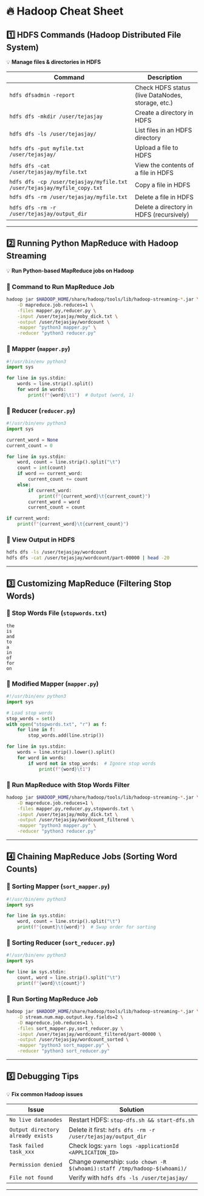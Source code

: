 # **🔥 Hadoop Cheat Sheet**

## **1️⃣ HDFS Commands (Hadoop Distributed File System)**

💡 **Manage files & directories in HDFS**

| **Command** | **Description** |
| --- | --- |
| `hdfs dfsadmin -report` | Check HDFS status (live DataNodes, storage, etc.) |
| `hdfs dfs -mkdir /user/tejasjay` | Create a directory in HDFS |
| `hdfs dfs -ls /user/tejasjay/` | List files in an HDFS directory |
| `hdfs dfs -put myfile.txt /user/tejasjay/` | Upload a file to HDFS |
| `hdfs dfs -cat /user/tejasjay/myfile.txt` | View the contents of a file in HDFS |
| `hdfs dfs -cp /user/tejasjay/myfile.txt /user/tejasjay/myfile_copy.txt` | Copy a file in HDFS |
| `hdfs dfs -rm /user/tejasjay/myfile.txt` | Delete a file in HDFS |
| `hdfs dfs -rm -r /user/tejasjay/output_dir` | Delete a directory in HDFS (recursively) |

* * *

## **2️⃣ Running Python MapReduce with Hadoop Streaming**

💡 **Run Python-based MapReduce jobs on Hadoop**

### **📌 Command to Run MapReduce Job**

```bash
hadoop jar $HADOOP_HOME/share/hadoop/tools/lib/hadoop-streaming-*.jar \
    -D mapreduce.job.reduces=1 \
    -files mapper.py,reducer.py \
    -input /user/tejasjay/moby_dick.txt \
    -output /user/tejasjay/wordcount \
    -mapper "python3 mapper.py" \
    -reducer "python3 reducer.py"
```

### **📌 Mapper (`mapper.py`)**

```python
#!/usr/bin/env python3
import sys

for line in sys.stdin:
    words = line.strip().split()
    for word in words:
        print(f"{word}\t1")  # Output (word, 1)
```

### **📌 Reducer (`reducer.py`)**

```python
#!/usr/bin/env python3
import sys

current_word = None
current_count = 0

for line in sys.stdin:
    word, count = line.strip().split("\t")
    count = int(count)
    if word == current_word:
        current_count += count
    else:
        if current_word:
            print(f"{current_word}\t{current_count}")
        current_word = word
        current_count = count

if current_word:
    print(f"{current_word}\t{current_count}")
```

### **📌 View Output in HDFS**

```bash
hdfs dfs -ls /user/tejasjay/wordcount
hdfs dfs -cat /user/tejasjay/wordcount/part-00000 | head -20
```

* * *

## **3️⃣ Customizing MapReduce (Filtering Stop Words)**

### **📌 Stop Words File (`stopwords.txt`)**

```
the
is
and
to
a
in
of
for
on
```

### **📌 Modified Mapper (`mapper.py`)**

```python
#!/usr/bin/env python3
import sys

# Load stop words
stop_words = set()
with open("stopwords.txt", "r") as f:
    for line in f:
        stop_words.add(line.strip())

for line in sys.stdin:
    words = line.strip().lower().split()
    for word in words:
        if word not in stop_words:  # Ignore stop words
            print(f"{word}\t1")
```

### **📌 Run MapReduce with Stop Words Filter**

```bash
hadoop jar $HADOOP_HOME/share/hadoop/tools/lib/hadoop-streaming-*.jar \
    -D mapreduce.job.reduces=1 \
    -files mapper.py,reducer.py,stopwords.txt \
    -input /user/tejasjay/moby_dick.txt \
    -output /user/tejasjay/wordcount_filtered \
    -mapper "python3 mapper.py" \
    -reducer "python3 reducer.py"
```

* * *

## **4️⃣ Chaining MapReduce Jobs (Sorting Word Counts)**

### **📌 Sorting Mapper (`sort_mapper.py`)**

```python
#!/usr/bin/env python3
import sys

for line in sys.stdin:
    word, count = line.strip().split("\t")
    print(f"{count}\t{word}")  # Swap order for sorting
```

### **📌 Sorting Reducer (`sort_reducer.py`)**

```python
#!/usr/bin/env python3
import sys

for line in sys.stdin:
    count, word = line.strip().split("\t")
    print(f"{word}\t{count}")
```

### **📌 Run Sorting MapReduce Job**

```bash
hadoop jar $HADOOP_HOME/share/hadoop/tools/lib/hadoop-streaming-*.jar \
    -D stream.num.map.output.key.fields=2 \
    -D mapreduce.job.reduces=1 \
    -files sort_mapper.py,sort_reducer.py \
    -input /user/tejasjay/wordcount_filtered/part-00000 \
    -output /user/tejasjay/wordcount_sorted \
    -mapper "python3 sort_mapper.py" \
    -reducer "python3 sort_reducer.py"
```

* * *

## **5️⃣ Debugging Tips**

💡 **Fix common Hadoop issues**

| **Issue** | **Solution** |
| --- | --- |
| `No live datanodes` | Restart HDFS: `stop-dfs.sh && start-dfs.sh` |
| `Output directory already exists` | Delete it first: `hdfs dfs -rm -r /user/tejasjay/output_dir` |
| `Task failed task_xxx` | Check logs: `yarn logs -applicationId <APPLICATION_ID>` |
| `Permission denied` | Change ownership: `sudo chown -R $(whoami):staff /tmp/hadoop-$(whoami)/` |
| `File not found` | Verify with `hdfs dfs -ls /user/tejasjay/` |

* * *


